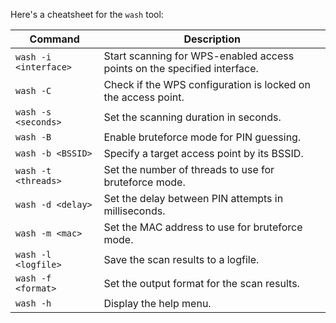 Here's a cheatsheet for the `wash` tool:

| Command                                           | Description                                                        |
|---------------------------------------------------|--------------------------------------------------------------------|
| `wash -i <interface>`                             | Start scanning for WPS-enabled access points on the specified interface. |
| `wash -C`                                         | Check if the WPS configuration is locked on the access point.       |
| `wash -s <seconds>`                               | Set the scanning duration in seconds.                              |
| `wash -B`                                         | Enable bruteforce mode for PIN guessing.                            |
| `wash -b <BSSID>`                                 | Specify a target access point by its BSSID.                         |
| `wash -t <threads>`                               | Set the number of threads to use for bruteforce mode.               |
| `wash -d <delay>`                                 | Set the delay between PIN attempts in milliseconds.                 |
| `wash -m <mac>`                                   | Set the MAC address to use for bruteforce mode.                     |
| `wash -l <logfile>`                               | Save the scan results to a logfile.                                 |
| `wash -f <format>`                                | Set the output format for the scan results.                         |
| `wash -h`                                         | Display the help menu.                                              |

